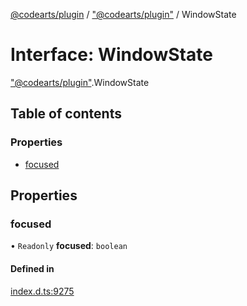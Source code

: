 [@codearts/plugin](../README.md) / ["@codearts/plugin"](../modules/_codearts_plugin_.md) / WindowState

# Interface: WindowState

["@codearts/plugin"](../modules/_codearts_plugin_.md).WindowState

## Table of contents

### Properties

- [focused](codearts_plugin_.WindowState.md#focused)

## Properties

### focused

• `Readonly` **focused**: `boolean`

#### Defined in

[index.d.ts:9275](https://github.com/huaweicloud/cloudide-plugin-api/blob/3b0eee8/index.d.ts#L9275)
